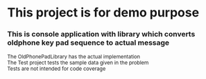   # This project is for demo purpose
 
  ### This is console application with library which converts oldphone key pad sequence to actual message  
  
  <sub>The OldPhonePadLibrary has the actual implementation   
  The Test project tests the sample data given in the problem   
  Tests are not intended for code coverage<sub>  
  
  
  
